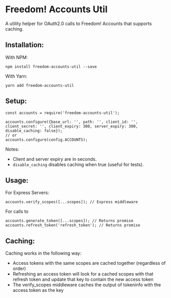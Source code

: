 # Freedom! Accounts Util
A utility helper for OAuth2.0 calls to Freedom! Accounts that supports caching.

## Installation:
With NPM:
```
npm install freedom-accounts-util --save
```

With Yarn:
```
yarn add freedom-accounts-util
```

## Setup:
```
const accounts = require('freedom-accounts-util');

accounts.configure({base_url: '', path: '', client_id: '', client_secret: '', client_expiry: 300, server_expiry: 300, disable_caching: false});
// or
accounts.configure(config.ACCOUNTS);
```
Notes:
* Client and server expiry are in seconds. 
* `disable_caching` disables caching when true (useful for tests).

## Usage:
For Express Servers:
```
accounts.verify_scopes([...scopes]); // Express middleware
```
For calls to 
```
accounts.generate_token([...scopes]); // Returns promise
accounts.refresh_token('refresh_token'); // Returns promise
```

## Caching:
Caching works in the following way:
* Access tokens with the same scopes are cached together (regardless of order)
* Refreshing an access token will look for a cached scopes with that refresh token and update that key to contain the new access token
* The verify_scopes middleware caches the output of tokeninfo with the access token as the key
